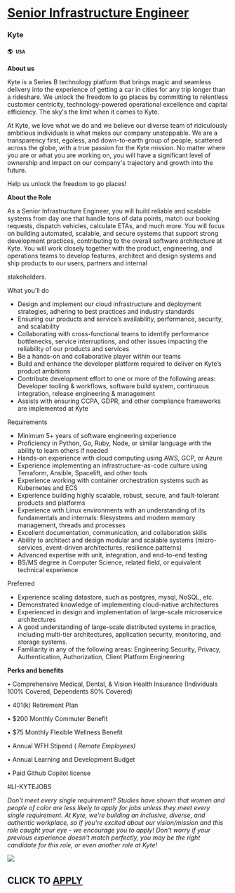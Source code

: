 # [Senior Infrastructure Engineer](https://www.remotewlb.com/apply/senior-infrastructure-engineer-75757)  
### Kyte  
#### `🌎 USA`  

**About us**

  

Kyte is a Series B technology platform that brings magic and seamless delivery into the experience of getting a car in cities for any trip longer than a rideshare. We unlock the freedom to go places by committing to relentless customer centricity, technology-powered operational excellence and capital efficiency. The sky's the limit when it comes to Kyte.

  

At Kyte, we love what we do and we believe our diverse team of ridiculously ambitious individuals is what makes our company unstoppable. We are a transparency first, egoless, and down-to-earth group of people, scattered across the globe, with a true passion for the Kyte mission. No matter where you are or what you are working on, you will have a significant level of ownership and impact on our company's trajectory and growth into the future.

  

Help us unlock the freedom to go places!

  

 **About the Role**

  

As a Senior Infrastructure Engineer, you will build reliable and scalable systems from day one that handle tons of data points, match our booking requests, dispatch vehicles, calculate ETAs, and much more. You will focus on building automated, scalable, and secure systems that support strong development practices, contributing to the overall software architecture at Kyte. You will work closely together with the product, engineering, and operations teams to develop features, architect and design systems and ship products to our users, partners and internal

stakeholders.

  
  

What you'll do

* Design and implement our cloud infrastructure and deployment strategies, adhering to best practices and industry standards
* Ensuring our products and service’s availability, performance, security, and scalability
* Collaborating with cross-functional teams to identify performance bottlenecks, service interruptions, and other issues impacting the reliability of our products and services
* Be a hands-on and collaborative player within our teams
* Build and enhance the developer platform required to deliver on Kyte’s product ambitions
* Contribute development effort to one or more of the following areas: Developer tooling & workflows, software build system, continuous integration, release engineering & management
* Assists with ensuring CCPA, GDPR, and other compliance frameworks are implemented at Kyte
  
  

Requirements

* Minimum 5+ years of software engineering experience
* Proficiency in Python, Go, Ruby, Node, or similar language with the ability to learn others if needed
* Hands-on experience with cloud computing using AWS, GCP, or Azure
* Experience implementing an infrastructure-as-code culture using Terraform, Ansible, Spacelift, and other tools
* Experience working with container orchestration systems such as Kubernetes and ECS
* Experience building highly scalable, robust, secure, and fault-tolerant products and platforms
* Experience with Linux environments with an understanding of its fundamentals and internals: filesystems and modern memory management, threads and processes
* Excellent documentation, communication, and collaboration skills
* Ability to architect and design modular and scalable systems (micro-services, event-driven architectures, resilience patterns)
* Advanced expertise with unit, integration, and end-to-end testing
* BS/MS degree in Computer Science, related field, or equivalent technical experience
  
  

Preferred

* Experience scaling datastore, such as postgres, mysql, NoSQL, etc.
* Demonstrated knowledge of implementing cloud-native architectures
* Experienced in design and implementation of large-scale microservice architectures
* A good understanding of large-scale distributed systems in practice, including multi-tier architectures, application security, monitoring, and storage systems. 
* Familiarity in any of the following areas: Engineering Security, Privacy, Authentication, Authorization, Client Platform Engineering

 **Perks and benefits**

• Comprehensive Medical, Dental, & Vision Health Insurance (Individuals 100% Covered, Dependents 80% Covered)

• 401(k) Retirement Plan

• $200 Monthly Commuter Benefit

• $75 Monthly Flexible Wellness Benefit

• Annual WFH Stipend ( _Remote Employees)_

• Annual Learning and Development Budget

• Paid Github Copilot license

  

#LI-KYTEJOBS

  

 _Don't meet every single requirement? Studies have shown that women and people of color are less likely to apply for jobs unless they meet every single requirement. At Kyte, we're building an inclusive, diverse, and authentic workplace, so if you're excited about our vision/mission and this role caught your eye - we encourage you to apply! Don't worry if your previous experience doesn't match perfectly, you may be the right candidate for this role, or even another role at Kyte!_

![](https://remotive.com/job/track/1900576/blank.gif?source=public_api)  
## CLICK TO [APPLY](https://www.remotewlb.com/apply/senior-infrastructure-engineer-75757)


